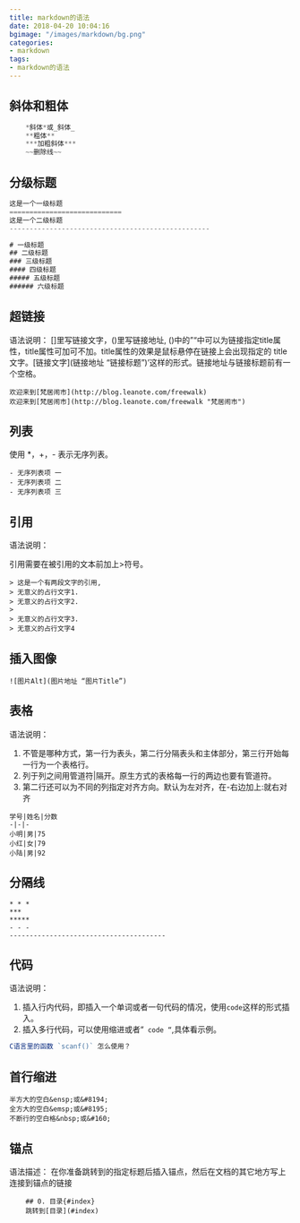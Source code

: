 ```yaml
---
title: markdown的语法
date: 2018-04-20 10:04:16
bgimage: "/images/markdown/bg.png"
categories:
- markdown
tags:
- markdown的语法
---
```

## 斜体和粗体

```javascript
    *斜体*或_斜体_
    **粗体**
    ***加粗斜体***
    ~~删除线~~
```

## 分级标题

```javascript
这是一个一级标题
============================
这是一个二级标题
--------------------------------------------------

# 一级标题
## 二级标题
### 三级标题
#### 四级标题
##### 五级标题
###### 六级标题
```

## 超链接
语法说明：
[]里写链接文字，()里写链接地址, ()中的”“中可以为链接指定title属性，title属性可加可不加。title属性的效果是鼠标悬停在链接上会出现指定的 title文字。[链接文字](链接地址 “链接标题”)’这样的形式。链接地址与链接标题前有一个空格。

```
欢迎来到[梵居闹市](http://blog.leanote.com/freewalk)
欢迎来到[梵居闹市](http://blog.leanote.com/freewalk "梵居闹市")
```

## 列表

使用 *，+，- 表示无序列表。

```
- 无序列表项 一
- 无序列表项 二
- 无序列表项 三
```

## 引用

 语法说明：

引用需要在被引用的文本前加上>符号。

```
> 这是一个有两段文字的引用,
> 无意义的占行文字1.
> 无意义的占行文字2.
>
> 无意义的占行文字3.
> 无意义的占行文字4
```

## 插入图像

```
![图片Alt](图片地址 “图片Title”)
```

## 表格

语法说明：

1. 不管是哪种方式，第一行为表头，第二行分隔表头和主体部分，第三行开始每一行为一个表格行。
2. 列于列之间用管道符|隔开。原生方式的表格每一行的两边也要有管道符。
3. 第二行还可以为不同的列指定对齐方向。默认为左对齐，在-右边加上:就右对齐

```
学号|姓名|分数
-|-|-
小明|男|75
小红|女|79
小陆|男|92
```

## 分隔线

```
* * *
***
*****
- - -
---------------------------------------
```

## 代码

语法说明：
1. 插入行内代码，即插入一个单词或者一句代码的情况，使用`code`这样的形式插入。
2. 插入多行代码，可以使用缩进或者“` code “`,具体看示例。

```javascript
C语言里的函数 `scanf()` 怎么使用？
```

## 首行缩进

```
半方大的空白&ensp;或&#8194;
全方大的空白&emsp;或&#8195;
不断行的空白格&nbsp;或&#160;
```

## 锚点
语法描述：
在你准备跳转到的指定标题后插入锚点，然后在文档的其它地方写上连接到锚点的链接

```
    ## 0. 目录{#index}
    跳转到[目录](#index)
```
